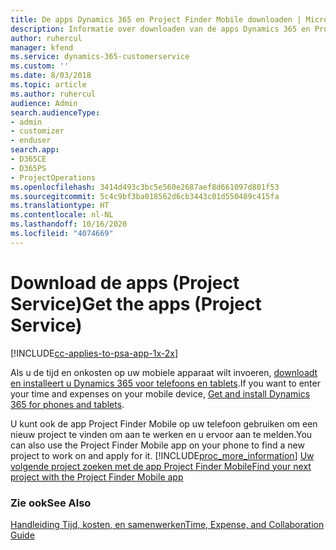 ```yaml
---
title: De apps Dynamics 365 en Project Finder Mobile downloaden | Microsoft Docs
description: Informatie over downloaden van de apps Dynamics 365 en Project Finder Mobile
author: ruhercul
manager: kfend
ms.service: dynamics-365-customerservice
ms.custom: ''
ms.date: 8/03/2018
ms.topic: article
ms.author: ruhercul
audience: Admin
search.audienceType:
- admin
- customizer
- enduser
search.app:
- D365CE
- D365PS
- ProjectOperations
ms.openlocfilehash: 3414d493c3bc5e560e2687aef8d661097d801f53
ms.sourcegitcommit: 5c4c9bf3ba018562d6cb3443c01d550489c415fa
ms.translationtype: HT
ms.contentlocale: nl-NL
ms.lasthandoff: 10/16/2020
ms.locfileid: "4074669"
---
```

# <a name="get-the-apps-project-service"></a><span data-ttu-id="956d4-103">Download de apps (Project Service)</span><span class="sxs-lookup"><span data-stu-id="956d4-103">Get the apps (Project Service)</span></span>

[!INCLUDE[cc-applies-to-psa-app-1x-2x](../includes/cc-applies-to-psa-app-1x-2x.md)]

<span data-ttu-id="956d4-104">Als u de tijd en onkosten op uw mobiele apparaat wilt invoeren, [downloadt en installeert u Dynamics 365 voor telefoons en tablets](https://docs.microsoft.com/dynamics365/mobile-app/dynamics-365-phones-tablets-users-guide).</span><span class="sxs-lookup"><span data-stu-id="956d4-104">If you want to enter your time and expenses on your mobile device, [Get and install Dynamics 365 for phones and tablets](https://docs.microsoft.com/dynamics365/mobile-app/dynamics-365-phones-tablets-users-guide).</span></span>  
  
 <span data-ttu-id="956d4-105">U kunt ook de app Project Finder Mobile op uw telefoon gebruiken om een nieuw project te vinden om aan te werken en u ervoor aan te melden.</span><span class="sxs-lookup"><span data-stu-id="956d4-105">You can also use the Project Finder Mobile app on your phone to find a new project to work on and apply for it.</span></span> [!INCLUDE[proc_more_information](../includes/proc-more-information.md)] <span data-ttu-id="956d4-106">[Uw volgende project zoeken met de app Project Finder Mobile](../psa/find-next-project-finder-mobile-app.md)</span><span class="sxs-lookup"><span data-stu-id="956d4-106">[Find your next project with the Project Finder Mobile app](../psa/find-next-project-finder-mobile-app.md)</span></span> 
  
### <a name="see-also"></a><span data-ttu-id="956d4-107">Zie ook</span><span class="sxs-lookup"><span data-stu-id="956d4-107">See Also</span></span>  
 [<span data-ttu-id="956d4-108">Handleiding Tijd, kosten, en samenwerken</span><span class="sxs-lookup"><span data-stu-id="956d4-108">Time, Expense, and Collaboration Guide</span></span>](../psa/time-expense-collaboration-guide.md)
